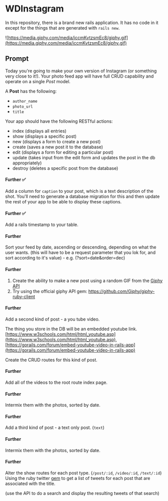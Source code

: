 # WDInstagram

In this repository, there is a brand new rails application. It has no code in it except for the things that are generated with `rails new`.

![https://media.giphy.com/media/iccmKvtzsmEc8/giphy.gif](https://media.giphy.com/media/iccmKvtzsmEc8/giphy.gif)

## Prompt
Today you're going to make your own version of Instagram (or something very close to it!). Your photo feed app will have full CRUD capability and operate on a single *Post* model.

A **Post** has the following:

* `author_name`
* `photo_url`
* `title`


Your app should have the following RESTful actions:

* index (displays all entries)
* show (displays a specific post)
* new (displays a form to create a new post)
* create (saves a new post it to the database)
* edit (displays a form for editing a particular post)
* update (takes input from the edit form and updates the post in the db appropriately)
* destroy (deletes a specific post from the database)


#### Further ✅

Add a column for `caption` to your post, which is a text description of the shot. You'll need to generate a database migration for this and then update the rest of your app to be able to display these captions.

#### Further ✅
Add a rails timestamp to your table.

#### Further 
Sort your feed by date, ascending or descending, depending on what the user wants. (this will have to be a request parameter that you lok for, and sort according to it's value) - e.g. (?sort=date&order=dec)

#### Further
1. Create the ability to make a new post using a random GIF from the [Giphy API](https://api.giphy.com/)
2. Try using the official giphy API gem: https://github.com/Giphy/giphy-ruby-client

#### Further
Add a second kind of post - a you tube video.

The thing you store in the DB will be an embedded youtube link. [https://www.w3schools.com/html/html_youtube.asp](https://www.w3schools.com/html/html_youtube.asp), [https://gorails.com/forum/embed-youtube-video-in-rails-app](https://gorails.com/forum/embed-youtube-video-in-rails-app)

Create the CRUD routes for this kind of post.

#### Further
Add all of the videos to the root route index page. 

#### Further
Intermix them with the photos, sorted by date.

#### Further
Add a third kind of post - a text only post. (`text`)

#### Further
Intermix them with the photos, sorted by date.

#### Further
Alter the show routes for each post type. (`/post/:id`, `/video/:id`, `/text/:id`)
Using the ruby twitter [gem](https://github.com/sferik/twitter) to get a list of tweets for each post that are associated with the title.

(use the API to do a search and display the resulting tweets of that search)